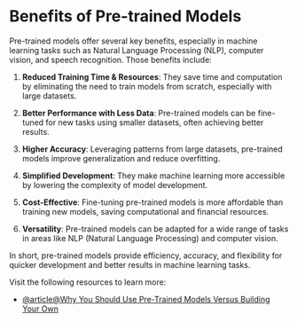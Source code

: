 # Benefits of Pre-trained Models

Pre-trained models offer several key benefits, especially in machine learning tasks such as Natural Language Processing (NLP), computer vision, and speech recognition. Those benefits include:

1. **Reduced Training Time & Resources**: They save time and computation by eliminating the need to train models from scratch, especially with large datasets.

2. **Better Performance with Less Data**: Pre-trained models can be fine-tuned for new tasks using smaller datasets, often achieving better results.

3. **Higher Accuracy**: Leveraging patterns from large datasets, pre-trained models improve generalization and reduce overfitting.

4. **Simplified Development**: They make machine learning more accessible by lowering the complexity of model development.

5. **Cost-Effective**: Fine-tuning pre-trained models is more affordable than training new models, saving computational and financial resources.

6. **Versatility**: Pre-trained models can be adapted for a wide range of tasks in areas like NLP (Natural Language Processing) and computer vision.

In short, pre-trained models provide efficiency, accuracy, and flexibility for quicker development and better results in machine learning tasks.

Visit the following resources to learn more:

- [@article@Why You Should Use Pre-Trained Models Versus Building Your Own]([https://www.sophos.com/en-us/cybersecurity-explained/what-is-server-hardening](https://cohere.com/blog/pre-trained-vs-in-house-nlp-models))
